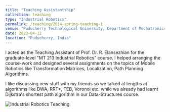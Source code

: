```yaml
---
title: "Teaching Assistantship"
collection: teaching
type: "Industrial Robotics"
permalink: /teaching/2014-spring-teaching-1
venue: "Puducherry Technological University, Department of Mechatronics Engineering"
date: 2023-04-12
location: "Puducherry, India"
---
```


I acted as the Teaching Assistant of Prof. Dr. R. Elansezhian for the graduate-level "MT 213 Industrial Robotics" course. I helped arranging the course-work and designed several assignments on the topics of Mobile Robotics like Transformation Matrices, Localization, Path Planning Algorithms. 

I like discussing new stuff with my friends so we talked at lengths at algorithms like DWA, RRT*, TEB, Voronoi etc. while we already had learnt Dijkstra's shortest path algorithm in our Data-Structures course.

![Industrial Robotics Teaching](../images/crowd_surfer_wheelchair.gif)